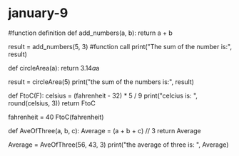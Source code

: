 # january-9


#function definition
def add_numbers(a, b):
    return a + b


result = add_numbers(5, 3) #function call
print("The sum of the number is:", result)

def circleArea(a):
    return 3.14*a*a

result = circleArea(5)
print("the sum of the numbers is:", result)

def FtoC(F):
    celsius = (fahrenheit - 32) * 5 / 9
    print("celcius is: ", round(celsius, 3))
    return FtoC

fahrenheit = 40
FtoC(fahrenheit)

def AveOfThree(a, b, c):
    Average = (a + b + c) // 3
    return Average


Average = AveOfThree(56, 43, 3)
print("the average of three is: ", Average)

